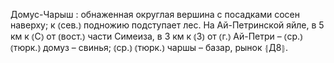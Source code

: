 ---
---

Домус-Чарыш
: обнаженная округлая вершина с посадками сосен наверху; к ⦅сев.⦆ подножию подступает лес. На Ай-Петринской яйле, в 5 км к ⦅С⦆ от ⦅вост.⦆ части Симеиза, в 3 км к ⦅З⦆ от ⦅г.⦆ Ай-Петри – ⦅ср.⦆ ⦅тюрк.⦆ домуз – свинья; ⦅ср.⦆ ⦅тюрк.⦆ чаршы – базар, рынок ⦃Д8⦄.
